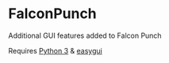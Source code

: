 # FalconPunch
Additional GUI features added to Falcon Punch

Requires [Python 3](https://www.python.org/downloads/) & [easygui](https://pypi.python.org/pypi/easygui) 
